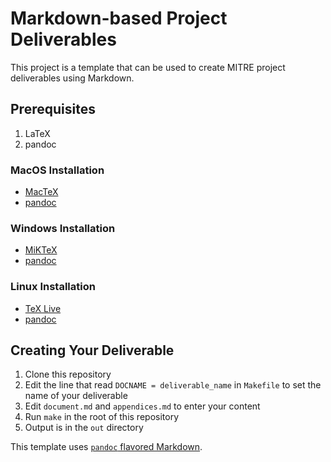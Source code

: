 # Markdown-based Project Deliverables

This project is a template that can be used to create MITRE project deliverables using Markdown.

## Prerequisites

1. LaTeX
2. pandoc

### MacOS Installation

- [MacTeX](https://tug.org/mactex/mactex-download.html)
- [pandoc](http://pandoc.org/installing.html#macos)

### Windows Installation

- [MiKTeX](https://miktex.org/howto/install-miktex)
- [pandoc](http://pandoc.org/installing.html#windows)

### Linux Installation

- [TeX Live](https://www.tug.org/texlive/)
- [pandoc](http://pandoc.org/installing.html#linux)

## Creating Your Deliverable

1. Clone this repository
1. Edit the line that read `DOCNAME = deliverable_name` in `Makefile` to set the name of your deliverable 
1. Edit `document.md` and `appendices.md` to enter your content
1. Run `make` in the root of this repository
1. Output is in the `out` directory

This template uses [`pandoc` flavored Markdown](http://pandoc.org/MANUAL.html#pandocs-markdown).
